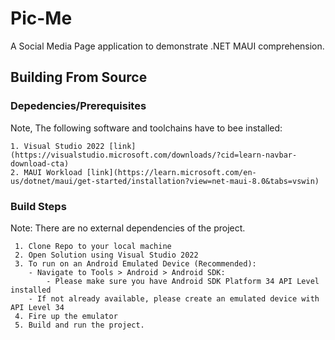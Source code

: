 [](https://github.com/kamva9697/ProfilePage/assets/13321065/1c38d4c8-cbf3-4494-8e43-1bd13f5c41d7)
# Pic-Me

A Social Media Page application to demonstrate .NET MAUI comprehension.

## Building From Source

### Depedencies/Prerequisites
Note, The following software and toolchains have to bee installed:

	1. Visual Studio 2022 [link](https://visualstudio.microsoft.com/downloads/?cid=learn-navbar-download-cta)
	2. MAUI Workload [link](https://learn.microsoft.com/en-us/dotnet/maui/get-started/installation?view=net-maui-8.0&tabs=vswin)

### Build Steps
Note: There are no external dependencies of the project.
```
 1. Clone Repo to your local machine
 2. Open Solution using Visual Studio 2022
 3. To run on an Android Emulated Device (Recommended):
	- Navigate to Tools > Android > Android SDK:
		- Please make sure you have Android SDK Platform 34 API Level installed
	- If not already available, please create an emulated device with API Level 34
 4. Fire up the emulator
 5. Build and run the project.
```
